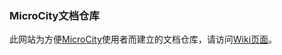 ### MicroCity文档仓库


此网站为方便[MicroCity](https://microcity.github.io/)使用者而建立的文档仓库，请访问[Wiki页面](https://gitee.com/mixwind/microcity/wikis)。


